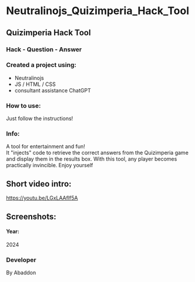 # Neutralinojs_Quizimperia_Hack_Tool
## Quizimperia Hack Tool
### Hack - Question - Answer

### Created a project using:
+ Neutralinojs
+ JS / HTML / CSS
+ consultant assistance ChatGPT

### How to use:
Just follow the instructions!

### Info:
A tool for entertainment and fun! </br>
It "injects" code to retrieve the correct answers from the Quizimperia game and display them in the results box. With this tool, any player becomes practically invincible. Enjoy yourself


## Short video intro:
https://youtu.be/LGxLAAflf5A

## Screenshots:



#### Year:
2024

### Developer
By Abaddon
















